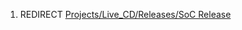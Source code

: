 1.  REDIRECT [Projects/Live_CD/Releases/SoC
    Release](Projects/Live_CD/Releases/SoC_Release "wikilink")